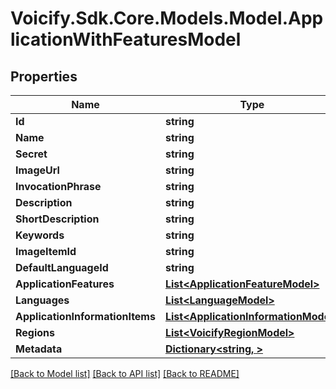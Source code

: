 # Voicify.Sdk.Core.Models.Model.ApplicationWithFeaturesModel
## Properties

Name | Type | Description | Notes
------------ | ------------- | ------------- | -------------
**Id** | **string** |  | [optional] 
**Name** | **string** |  | [optional] 
**Secret** | **string** |  | [optional] 
**ImageUrl** | **string** |  | [optional] 
**InvocationPhrase** | **string** |  | [optional] 
**Description** | **string** |  | [optional] 
**ShortDescription** | **string** |  | [optional] 
**Keywords** | **string** |  | [optional] 
**ImageItemId** | **string** |  | [optional] 
**DefaultLanguageId** | **string** |  | [optional] 
**ApplicationFeatures** | [**List&lt;ApplicationFeatureModel&gt;**](ApplicationFeatureModel.md) |  | [optional] 
**Languages** | [**List&lt;LanguageModel&gt;**](LanguageModel.md) |  | [optional] 
**ApplicationInformationItems** | [**List&lt;ApplicationInformationModel&gt;**](ApplicationInformationModel.md) |  | [optional] 
**Regions** | [**List&lt;VoicifyRegionModel&gt;**](VoicifyRegionModel.md) |  | [optional] 
**Metadata** | [**Dictionary&lt;string, &gt;**](.md) |  | [optional] 

[[Back to Model list]](../README.md#documentation-for-models) [[Back to API list]](../README.md#documentation-for-api-endpoints) [[Back to README]](../README.md)

